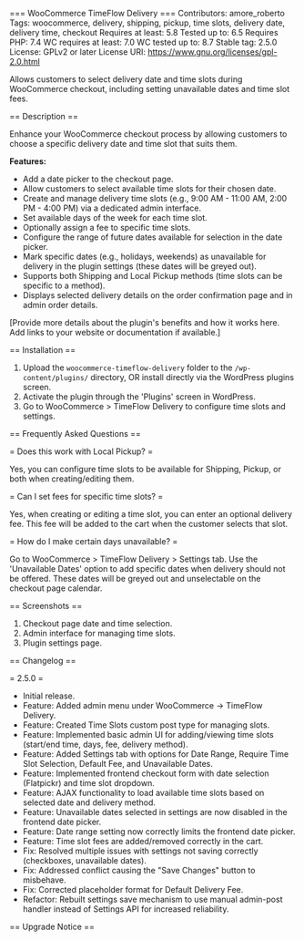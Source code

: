 === WooCommerce TimeFlow Delivery ===
Contributors: amore_roberto 
Tags: woocommerce, delivery, shipping, pickup, time slots, delivery date, delivery time, checkout
Requires at least: 5.8
Tested up to: 6.5
Requires PHP: 7.4
WC requires at least: 7.0
WC tested up to: 8.7
Stable tag: 2.5.0
License: GPLv2 or later
License URI: https://www.gnu.org/licenses/gpl-2.0.html

Allows customers to select delivery date and time slots during WooCommerce checkout, including setting unavailable dates and time slot fees.

== Description ==

Enhance your WooCommerce checkout process by allowing customers to choose a specific delivery date and time slot that suits them.

**Features:**

*   Add a date picker to the checkout page.
*   Allow customers to select available time slots for their chosen date.
*   Create and manage delivery time slots (e.g., 9:00 AM - 11:00 AM, 2:00 PM - 4:00 PM) via a dedicated admin interface.
*   Set available days of the week for each time slot.
*   Optionally assign a fee to specific time slots.
*   Configure the range of future dates available for selection in the date picker.
*   Mark specific dates (e.g., holidays, weekends) as unavailable for delivery in the plugin settings (these dates will be greyed out).
*   Supports both Shipping and Local Pickup methods (time slots can be specific to a method).
*   Displays selected delivery details on the order confirmation page and in admin order details.

[Provide more details about the plugin's benefits and how it works here. Add links to your website or documentation if available.]

== Installation ==

1.  Upload the `woocommerce-timeflow-delivery` folder to the `/wp-content/plugins/` directory, OR install directly via the WordPress plugins screen.
2.  Activate the plugin through the 'Plugins' screen in WordPress.
3.  Go to WooCommerce > TimeFlow Delivery to configure time slots and settings.


== Frequently Asked Questions ==

= Does this work with Local Pickup? =

Yes, you can configure time slots to be available for Shipping, Pickup, or both when creating/editing them.

= Can I set fees for specific time slots? =

Yes, when creating or editing a time slot, you can enter an optional delivery fee. This fee will be added to the cart when the customer selects that slot.

= How do I make certain days unavailable? =

Go to WooCommerce > TimeFlow Delivery > Settings tab. Use the 'Unavailable Dates' option to add specific dates when delivery should not be offered. These dates will be greyed out and unselectable on the checkout page calendar.


== Screenshots ==

1.  Checkout page date and time selection.
2.  Admin interface for managing time slots.
3.  Plugin settings page.


== Changelog ==

= 2.5.0 =
*   Initial release.
*   Feature: Added admin menu under WooCommerce -> TimeFlow Delivery.
*   Feature: Created Time Slots custom post type for managing slots.
*   Feature: Implemented basic admin UI for adding/viewing time slots (start/end time, days, fee, delivery method).
*   Feature: Added Settings tab with options for Date Range, Require Time Slot Selection, Default Fee, and Unavailable Dates.
*   Feature: Implemented frontend checkout form with date selection (Flatpickr) and time slot dropdown.
*   Feature: AJAX functionality to load available time slots based on selected date and delivery method.
*   Feature: Unavailable dates selected in settings are now disabled in the frontend date picker.
*   Feature: Date range setting now correctly limits the frontend date picker.
*   Feature: Time slot fees are added/removed correctly in the cart.
*   Fix: Resolved multiple issues with settings not saving correctly (checkboxes, unavailable dates).
*   Fix: Addressed conflict causing the "Save Changes" button to misbehave.
*   Fix: Corrected placeholder format for Default Delivery Fee.
*   Refactor: Rebuilt settings save mechanism to use manual admin-post handler instead of Settings API for increased reliability.


== Upgrade Notice ==


 